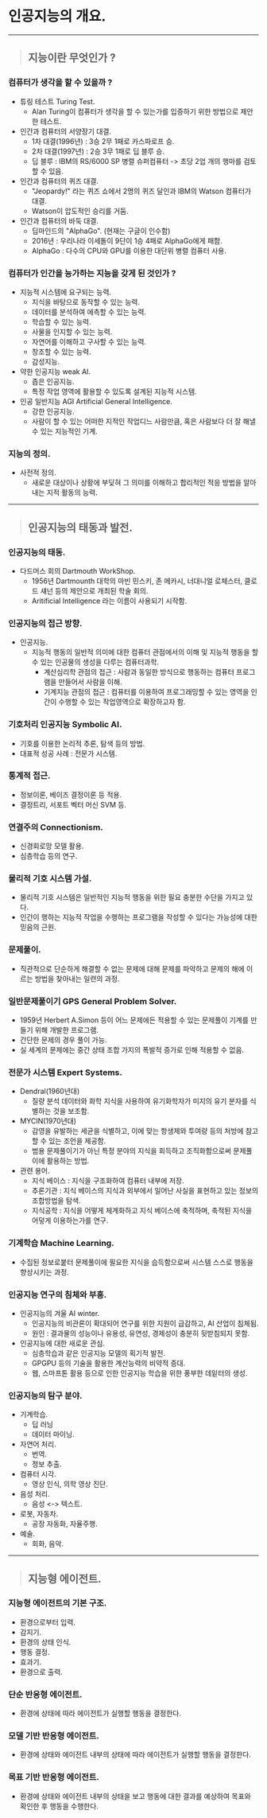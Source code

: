 # 인공지능의 개요.

----------------------------------------------------------------------------------------------------

> ## 지능이란 무엇인가 ?

### 컴퓨터가 생각을 할 수 있을까 ?
- 튜링 테스트 Turing Test.
  - Alan Turing이 컴퓨터가 생각을 할 수 있는가를 입증하기 위한 방법으로 제안한 테스트.
- 인간과 컴퓨터의 서양장기 대결.
  - 1차 대결(1996년) : 3승 2무 1패로 카스파로프 승.
  - 2차 대결(1997년) : 2승 3무 1패로 딥 블루 승.
  - 딥 블루 : IBM의 RS/6000 SP 병렬 슈퍼컴퓨터 -> 초당 2업 개의 행마를 검토할 수 있음.
- 인간과 컴퓨터의 퀴즈 대결.
  - "Jeopardy!" 라는 퀴즈 쇼에서 2명의 퀴즈 달인과 IBM의 Watson 컴퓨터가 대결.
  - Watson이 압도적인 승리를 거둠.
- 인간과 컴퓨터의 바둑 대결.
  - 딥마인드의 "AlphaGo". (현재는 구글이 인수함)
  - 2016년 : 우리나라 이세돌이 9단이 1승 4패로 AlphaGo에게 패함.
  - AlphaGo : 다수의 CPU와 GPU를 이용한 대단위 병렬 컴퓨터 사용.

### 컴퓨터가 인간을 능가하는 지능을 갖게 된 것인가 ?
- 지능적 시스템에 요구되는 능력.
  - 지식을 바탕으로 동작할 수 있는 능력.
  - 데이터를 분석하여 에측할 수 있는 능력.
  - 학습할 수 있는 능력.
  - 사물을 인지할 수 있는 능력.
  - 자연어를 이해하고 구사할 수 있는 능력.
  - 창조할 수 있는 능력.
  - 감성지능.
- 약한 인공지능 weak AI.
  - 좁은 인공지능.
  - 특정 작업 영역에 활용할 수 있도록 설계된 지능적 시스템.
- 인공 일반지능 AGI Artificial General Intelligence.
  - 강한 인공지능.
  - 사람이 할 수 있는 어떠한 지적인 작업디느 사람만큼, 혹은 사람보다 더 잘 해낼 수 있는 지능적인 기계.

### 지능의 정의.
- 사전적 정의.
  - 새로운 대상이나 상황에 부딪혀 그 의미를 이해하고 합리적인 적응 방법을 알아내는 지적 활동의 능력.

----------------------------------------------------------------------------------------------------

> ## 인공지능의 태동과 발전.

### 인공지능의 태동.
- 다드머스 회의 Dartmouth WorkShop.
  - 1956년 Dartmounth 대학의 마빈 민스키, 존 메카시, 너대니얼 로체스터, 클로드 섀넌 등의 제안으로 개최된 학술 회의.
  - Aritificial Intelligence 라는 이름이 사용되기 시작함.

### 인공지능의 접근 방향.
- 인공지능.
  - 지능적 행동의 일반적 의미에 대한 컴퓨터 관점에서의 이해 및 지능적 행동을 할 수 있는 인공물의 생성을 다루는 컴퓨터과학.
    - 계산심리학 관점의 접근 : 사람과 동일한 방식으로 행동하는 컴퓨터 프로그램을 만들어서 사람을 이해.
    - 기계지능 관점의 접근 : 컴퓨터를 이용하여 프로그래밍할 수 있는 영역을 인간이 수행할 수 있는 작업영역으로 확장하고자 함.

### 기호처리 인공지능 Symbolic AI.
- 기호를 이용한 논리적 추론, 탐색 등의 방법.
- 대표적 성공 사례 : 전문가 시스템.

### 통계적 접근.
- 정보이론, 베이즈 결정이론 등 적용.
- 결정트리, 서포트 벡터 머신 SVM 등.

### 연결주의 Connectionism.
- 신경회로망 모델 활용.
- 심층학습 등의 연구.

### 물리적 기호 시스템 가설.
- 물리적 기호 시스템은 일반적인 지능적 행동을 위한 필요 충분한 수단을 가지고 있다.
- 인간이 행하는 지능적 작업을 수행하는 프로그램을 작성할 수 있다는 가능성에 대한 믿음의 근원.

### 문제풀이.
- 직관적으로 단순하게 해결할 수 없는 문제에 대해 문제를 파악하고 문제의 해에 이르는 방법을 찾아내는 일련의 과정.

### 일반문제풀이기 GPS General Problem Solver.
- 1959년 Herbert A.Simon 등이 어느 문제에든 적용할 수 있는 문제풀이 기계를 만들기 위해 개발한 프로그램.
- 간단한 문제의 경우 풀이 가능.
- 실 세계의 문제에는 중간 상태 조합 가지의 폭발적 증가로 인해 적용할 수 없음.

### 전문가 시스템 Expert Systems.
- Dendral(1960년대)
  - 질량 분석 데이터와 화학 지식을 사용하여 유기화학자가 미지의 유기 분자를 식별하는 것을 보조함.
- MYCIN(1970년대)
  - 감영을 유발하는 세균을 식별하고, 이에 맞는 항생제와 투여량 등의 처방에 참고할 수 있는 조언을 제공함.
  - 범용 문제풀이기가 아닌 특정 분야의 지식을 회득하고 조직화함으로써 문제풀이에 활용하는 방법.
- 관련 용어.
  - 지식 베이스 : 지식을 구조화하여 컴퓨터 내부에 저장.
  - 추론기관 : 지식 베이스의 지식과 외부에서 일어난 사실을 표현하고 있는 정보의 조합방법을 탐색.
  - 지식공학 : 지식을 어떻게 체계화하고 지식 베이스에 축적하며, 축적된 지식을 어덯게 이용하는가를 연구.

### 기계학습 Machine Learning.
- 수집된 정보로붙터 문제풀이에 필요한 지식을 습득함으로써 시스템 스스로 행동을 향상시키는 과정.

### 인공지능 연구의 침체와 부흥.
- 인공지능의 겨울 AI winter.
  - 인공지능의 비관론이 확대되어 연구를 위한 지원이 급감하고, AI 산업이 침체됨.
  - 원인 : 결과물의 성능이나 유용성, 유연성, 경제성이 충분히 뒷받침되지 못함.
- 인공지능에 대한 새로운 관심.
  - 심층학습과 같은 인공지능 모델의 획기적 발전.
  - GPGPU 등의 기술을 활용한 계산능력의 비약적 증대.
  - 웹, 스마프톤 활용 등으로 인한 인공지능 학습을 위한 풍부한 데잍터의 생성.

### 인공지능의 탐구 분야.
- 기계학습.
  - 딥 러닝
  - 데이터 마이닝.
- 자연어 처리.
  - 번역.
  - 정보 추출.
- 컴퓨터 시각.
  - 영상 인식, 의학 영상 진단.
- 음성 처리.
  - 음성 <-> 텍스트.
- 로봇, 자동차.
  - 공장 자동화, 자율주행.
- 예술.
  - 회화, 음악.

----------------------------------------------------------------------------------------------------

> ## 지능형 에이전트.

### 지능형 에이전트의 기본 구조.
- 환경으로부터 입력.
- 감지기.
- 환경의 상태 인식.
- 행동 결정.
- 효과기.
- 환경으로 출력.

### 단순 반응형 에이전트.
- 환경에 상태에 따라 에이전트가 실행할 행동을 결정한다.

### 모델 기반 반응형 에이전트.
- 환경에 상태와 에이전트 내부의 상태에 따라 에이전트가 실행할 행동을 결정한다.

### 목표 기반 반응형 에이전트.
- 환경에 상태와 에이전트 내부의 상태을 보고 행동에 대한 결과를 예상하여 목표와 확인한 후 행동을 수행한다.













